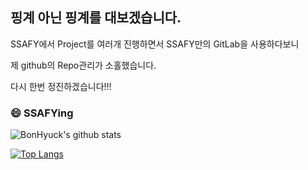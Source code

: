 ## 핑계 아닌 핑계를 대보겠습니다.

SSAFY에서 Project를 여러개 진행하면서 SSAFY만의 GitLab을 사용하다보니

제 github의 Repo관리가 소홀했습니다.

다시 한번 정진하겠습니다!!!

### 😄 SSAFYing
![BonHyuck's github stats](https://github-readme-stats.vercel.app/api?username=BonHyuck&show_icons=true)

[![Top Langs](https://github-readme-stats.vercel.app/api/top-langs/?username=BonHyuck)](https://github.com/anuraghazra/github-readme-stats)

<!--
**BonHyuck/BonHyuck** is a ✨ _special_ ✨ repository because its `README.md` (this file) appears on your GitHub profile.

Here are some ideas to get you started:

- Hi there 👋
- 🔭 I’m currently working on ...
- 🌱 I’m currently learning ...
- 👯 I’m looking to collaborate on ...
- 🤔 I’m looking for help with ...
- 💬 Ask me about ...
- 📫 How to reach me: ...
- 😄 Pronouns: ...
- ⚡ Fun fact: ...
-->
